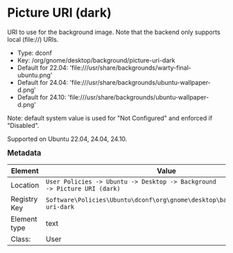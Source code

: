 # Picture URI (dark)

URI to use for the background image. Note that the backend only supports local (file://) URIs.

- Type: dconf
- Key: /org/gnome/desktop/background/picture-uri-dark
- Default for 22.04: 'file:///usr/share/backgrounds/warty-final-ubuntu.png'
- Default for 24.04: 'file:///usr/share/backgrounds/ubuntu-wallpaper-d.png'
- Default for 24.10: 'file:///usr/share/backgrounds/ubuntu-wallpaper-d.png'

Note: default system value is used for "Not Configured" and enforced if "Disabled".

Supported on Ubuntu 22.04, 24.04, 24.10.



<span style="font-size: larger;">**Metadata**</span>

| Element      | Value                          |
| ---          | ---                            |
| Location     | <code>User Policies -> Ubuntu -> Desktop -> Background -> Picture URI (dark)</code>     |
| Registry Key | <code>Software\Policies\Ubuntu\dconf\org\gnome\desktop\background\picture-uri-dark</code>          |
| Element type | text               |
| Class:       | User                     |
